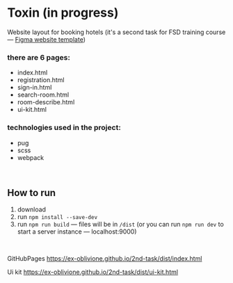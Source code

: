 # Toxin (in progress)

Website layout for booking hotels (it's a second task for FSD training course — [Figma website template](https://www.figma.com/file/MumYcKVk9RkKZEG6dR5E3A/FSD-frontend-education-program.-The-2nd-task))

### there are 6 pages:

- index.html
- registration.html
- sign-in.html
- search-room.html
- room-describe.html
- ui-kit.html

### technologies used in the project:

- pug
- scss
- webpack

<br>

## How to run

1. download
2. run `npm install --save-dev`
3. run `npm run build` — files will be in `/dist` (or you can run `npm run dev` to start a server instance — localhost:9000)

<br>

GitHubPages
https://ex-oblivione.github.io/2nd-task/dist/index.html <br>

Ui kit
https://ex-oblivione.github.io/2nd-task/dist/ui-kit.html

